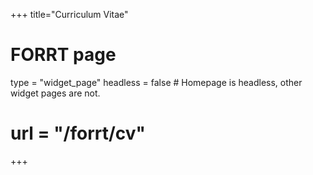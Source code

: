 +++
title="Curriculum Vitae"
# FORRT page
type = "widget_page"
headless = false  # Homepage is headless, other widget pages are not.
# url = "/forrt/cv"
+++

